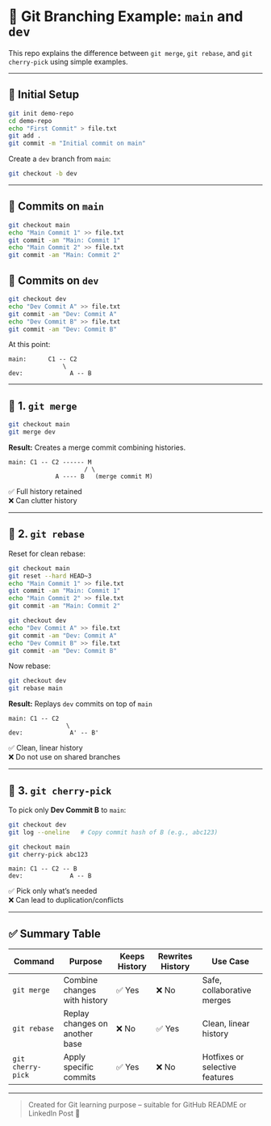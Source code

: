 
# 🧠 Git Branching Example: `main` and `dev`

This repo explains the difference between `git merge`, `git rebase`, and `git cherry-pick` using simple examples.

---

## 📁 Initial Setup

```bash
git init demo-repo
cd demo-repo
echo "First Commit" > file.txt
git add .
git commit -m "Initial commit on main"
```

Create a `dev` branch from `main`:

```bash
git checkout -b dev
```

---

## 📌 Commits on `main`

```bash
git checkout main
echo "Main Commit 1" >> file.txt
git commit -am "Main: Commit 1"
echo "Main Commit 2" >> file.txt
git commit -am "Main: Commit 2"
```

## 📌 Commits on `dev`

```bash
git checkout dev
echo "Dev Commit A" >> file.txt
git commit -am "Dev: Commit A"
echo "Dev Commit B" >> file.txt
git commit -am "Dev: Commit B"
```

At this point:

```
main:      C1 -- C2
               \
dev:             A -- B
```

---

## 🔁 1. `git merge`

```bash
git checkout main
git merge dev
```

**Result:** Creates a merge commit combining histories.

```
main: C1 -- C2 ------ M
                     / \
             A ---- B   (merge commit M)
```

✅ Full history retained  
❌ Can clutter history

---

## 🔄 2. `git rebase`

Reset for clean rebase:

```bash
git checkout main
git reset --hard HEAD~3
echo "Main Commit 1" >> file.txt
git commit -am "Main: Commit 1"
echo "Main Commit 2" >> file.txt
git commit -am "Main: Commit 2"

git checkout dev
echo "Dev Commit A" >> file.txt
git commit -am "Dev: Commit A"
echo "Dev Commit B" >> file.txt
git commit -am "Dev: Commit B"
```

Now rebase:

```bash
git checkout dev
git rebase main
```

**Result:** Replays `dev` commits on top of `main`

```
main: C1 -- C2
                \
dev:             A' -- B'
```

✅ Clean, linear history  
❌ Do not use on shared branches

---

## 🍒 3. `git cherry-pick`

To pick only **Dev Commit B** to `main`:

```bash
git checkout dev
git log --oneline   # Copy commit hash of B (e.g., abc123)

git checkout main
git cherry-pick abc123
```

```
main: C1 -- C2 -- B
dev:             A -- B
```

✅ Pick only what’s needed  
❌ Can lead to duplication/conflicts

---

## ✅ Summary Table

| Command           | Purpose                         | Keeps History | Rewrites History | Use Case                        |
|------------------|----------------------------------|----------------|------------------|---------------------------------|
| `git merge`       | Combine changes with history     | ✅ Yes         | ❌ No            | Safe, collaborative merges      |
| `git rebase`      | Replay changes on another base   | ❌ No          | ✅ Yes           | Clean, linear history           |
| `git cherry-pick` | Apply specific commits           | ✅ Yes         | ❌ No            | Hotfixes or selective features  |

---

> Created for Git learning purpose – suitable for GitHub README or LinkedIn Post 📘
